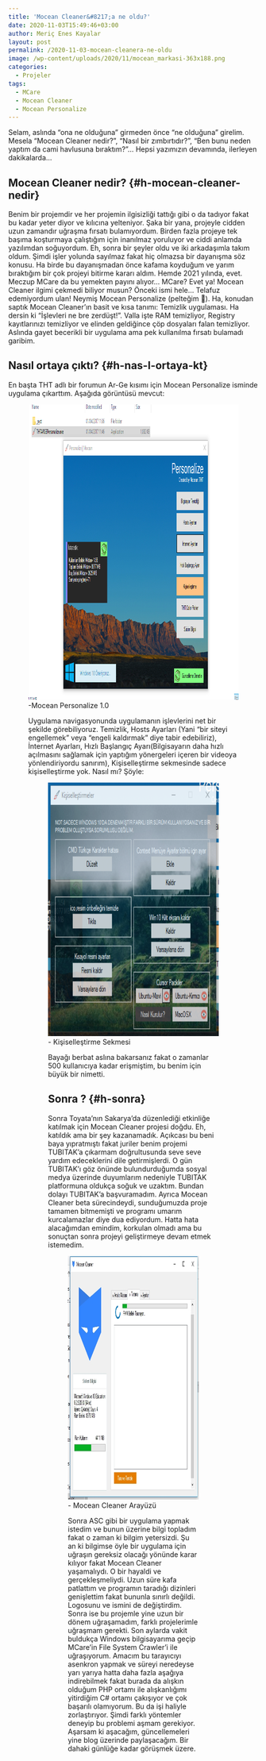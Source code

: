 ```yaml
---
title: 'Mocean Cleaner&#8217;a ne oldu?'
date: 2020-11-03T15:49:46+03:00
author: Meriç Enes Kayalar
layout: post
permalink: /2020-11-03-mocean-cleanera-ne-oldu
image: /wp-content/uploads/2020/11/mocean_markasi-363x188.png
categories:
  - Projeler
tags:
  - MCare
  - Mocean Cleaner
  - Mocean Personalize
---
```

Selam, aslında &#8220;ona ne olduğuna&#8221; girmeden önce &#8220;ne olduğuna&#8221; girelim. Mesela &#8220;Mocean Cleaner nedir?&#8221;, &#8220;Nasıl bir zımbırtıdır?&#8221;, &#8220;Ben bunu neden yaptım da cami havlusuna bıraktım?&#8221;&#8230; Hepsi yazımızın devamında, ilerleyen dakikalarda&#8230;

## Mocean Cleaner nedir? {#h-mocean-cleaner-nedir}

Benim bir projemdir ve her projemin ilgisizliği tattığı gibi o da tadıyor fakat bu kadar yeter diyor ve kılıcına yelteniyor. Şaka bir yana, projeyle cidden uzun zamandır uğraşma fırsatı bulamıyordum. Birden fazla projeye tek başıma koşturmaya çalıştığım için inanılmaz yoruluyor ve ciddi anlamda yazılımdan soğuyordum. Eh, sonra bir şeyler oldu ve iki arkadaşımla takım oldum. Şimdi işler yolunda sayılmaz fakat hiç olmazsa bir dayanışma söz konusu. Ha birde bu dayanışmadan önce kafama koyduğum ve yarım bıraktığım bir çok projeyi bitirme kararı aldım. Hemde 2021 yılında, evet. Meczup MCare da bu yemekten payını alıyor&#8230; MCare? Evet ya! Mocean Cleaner ilgimi çekmedi biliyor musun? Önceki ismi hele&#8230; Telafuz edemiyordum ulan! Neymiş Mocean Personalize (pelteğim 🙂). Ha, konudan saptık Mocean Cleaner&#8217;ın basit ve kısa tanımı: Temizlik uygulaması. Ha dersin ki &#8220;İşlevleri ne bre zerdüşt!&#8221;. Valla işte RAM temizliyor, Registry kayıtlarınızı temizliyor ve elinden geldiğince çöp dosyaları falan temizliyor. Aslında gayet becerikli bir uygulama ama pek kullanılma fırsatı bulamadı garibim.

## Nasıl ortaya çıktı? {#h-nas-l-ortaya-kt}

En başta THT adlı bir forumun Ar-Ge kısımı için Mocean Personalize isminde uygulama çıkarttım. Aşağıda görüntüsü mevcut:<figure class="wp-block-image size-large is-style-default">

<img loading="lazy" width="1016" height="595" src="assets/uploads/2020/11/nRJz0N.png" alt="" class="wp-image-292" /> -Mocean Personalize 1.0

Uygulama navigasyonunda uygulamanın işlevlerini net bir şekilde görebiliyoruz. Temizlik, Hosts Ayarları (Yani &#8220;bir siteyi engellemek&#8221; veya &#8220;engeli kaldırmak&#8221; diye tabir edebiliriz), İnternet Ayarları, Hızlı Başlangıç Ayarı(Bilgisayarın daha hızlı açılmasını sağlamak için yaptığım yönergeleri içeren bir videoya yönlendiriyordu sanırım), Kişiselleştirme sekmesinde sadece kişiselleştirme yok. Nasıl mı? Şöyle:<figure class="wp-block-image size-large is-resized is-style-default">

<img loading="lazy" src="assets/uploads/2020/11/P0O8Jd.png" alt="" class="wp-image-293" width="587" height="511" /> <br/> - Kişiselleştirme Sekmesi

Bayağı berbat aslına bakarsanız fakat o zamanlar 500 kullanıcıya kadar erişmiştim, bu benim için büyük bir nimetti. 

## Sonra ? {#h-sonra}

Sonra Toyata&#8217;nın Sakarya&#8217;da düzenlediği etkinliğe katılmak için Mocean Cleaner projesi doğdu. Eh, katıldık ama bir şey kazanamadık. Açıkcası bu beni baya yıpratmıştı fakat juriler benim projemi TUBITAK&#8217;a çıkarmam doğrultusunda seve seve yardım edeceklerini dile getirmişlerdi. O gün TUBITAK&#8217;ı göz önünde bulundurduğumda sosyal medya üzerinde duyumlarım nedeniyle TUBITAK platformuna oldukça soğuk ve uzaktım. Bundan dolayı TUBITAK&#8217;a başvuramadım. Ayrıca Mocean Cleaner beta sürecindeydi, sunduğumuzda proje tamamen bitmemişti ve programı umarım kurcalamazlar diye dua ediyordum. Hatta hata alacağımdan emindim, korkulan olmadı ama bu sonuçtan sonra projeyi geliştirmeye devam etmek istemedim.<figure class="wp-block-image size-large is-style-default">

<img loading="lazy" width="659" height="491" src="assets/uploads/2020/11/mcn_clnr.jpg" alt="" class="wp-image-294" /><br/> - Mocean Cleaner Arayüzü 

Sonra ASC gibi bir uygulama yapmak istedim ve bunun üzerine bilgi topladım fakat o zaman ki bilgim yetersizdi. Şu an ki bilgimse öyle bir uygulama için uğraşın gereksiz olacağı yönünde karar kılıyor fakat Mocean Cleaner yaşamalıydı. O bir hayaldi ve gerçekleşmeliydi. Uzun süre kafa patlattım ve programın taradığı dizinleri genişlettim fakat bununla sınırlı değildi. Logosunu ve ismini de değiştirdim. Sonra ise bu projemle yine uzun bir dönem uğraşamadım, farklı projelerimle uğraşmam gerekti. Son aylarda vakit buldukça Windows bilgisayarıma geçip MCare&#8217;in File System Crawler&#8217;i ile uğraşıyorum. Amacım bu tarayıcıyı asenkron yapmak ve süreyi neredeyse yarı yarıya hatta daha fazla aşağıya indirebilmek fakat burada da alışkın olduğum PHP ortamı ile alışkanlığımı yitirdiğim C# ortamı çakışıyor ve çok başarılı olamıyorum. Bu da işi haliyle zorlaştırıyor. Şimdi farklı yöntemler deneyip bu problemi aşmam gerekiyor. Aşarsam ki aşacağım, güncellemeleri yine blog üzerinde paylaşacağım. Bir dahaki günlüğe kadar görüşmek üzere.